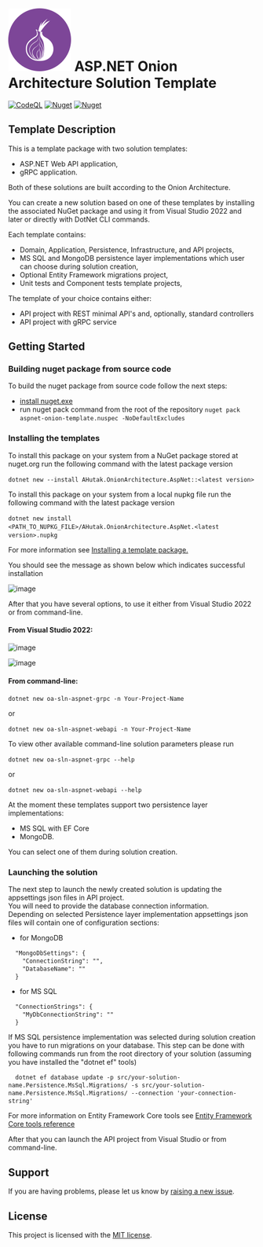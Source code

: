 # ![icon](https://raw.githubusercontent.com/agutak/aspnet-onion-template/master/.github/icon.png) ASP.NET Onion Architecture Solution Template
[![CodeQL](https://github.com/agutak/aspnet-clean-template/actions/workflows/codeql-analysis.yml/badge.svg)](https://github.com/agutak/aspnet-clean-template/actions/workflows/codeql-analysis.yml)
[![Nuget](https://img.shields.io/nuget/vpre/AHutak.OnionArchitecture.AspNet?label=NuGet)](https://www.nuget.org/packages/AHutak.OnionArchitecture.AspNet)
[![Nuget](https://img.shields.io/nuget/dt/AHutak.OnionArchitecture.AspNet?label=Downloads)](https://www.nuget.org/packages/AHutak.OnionArchitecture.AspNet)

## Template Description
This is a template package with two solution templates:
- ASP.NET Web API application,
- gRPC application.

Both of these solutions are built according to the Onion Architecture.

You can create a new solution based on one of these templates by installing the associated NuGet package and using it from Visual Studio 2022 and later or directly with DotNet CLI commands.

Each template contains:
- Domain, Application, Persistence, Infrastructure, and API projects,
- MS SQL and MongoDB persistence layer implementations which user can choose during solution creation,
- Optional Entity Framework migrations project,
- Unit tests and Component tests template projects,

The template of your choice contains either:
- API project with REST minimal API's and, optionally, standard controllers
- API project with gRPC service

## Getting Started

### Building nuget package from source code

To build the nuget package from source code follow the next steps:
- [install nuget.exe](https://learn.microsoft.com/en-us/nuget/install-nuget-client-tools?tabs=windows#install-nugetexe)
- run nuget pack command from the root of the repository
  ``` nuget pack aspnet-onion-template.nuspec -NoDefaultExcludes ```

### Installing the templates

To install this package on your system from a NuGet package stored at nuget.org run the following command with the latest package version

``` dotnet new --install AHutak.OnionArchitecture.AspNet::<latest version> ```

To install this package on your system from a local nupkg file run the following command with the latest package version

``` dotnet new install <PATH_TO_NUPKG_FILE>/AHutak.OnionArchitecture.AspNet.<latest version>.nupkg ```

For more information see [Installing a template package.](https://learn.microsoft.com/en-us/dotnet/core/tools/custom-templates#install-a-template-package)

You should see the message as shown below which indicates successful installation

![image](https://user-images.githubusercontent.com/25172188/208269429-cd8faa56-255d-4019-8839-5a8f80ffd918.png)

After that you have several options, to use it either from Visual Studio 2022 or from command-line.  

#### From Visual Studio 2022:

![image](https://user-images.githubusercontent.com/25172188/208269465-dec81650-9cac-4f20-af2f-cf03b1377ce0.png)

![image](https://user-images.githubusercontent.com/25172188/182181727-e2fda348-8eca-4dad-8bdd-479b0e7cf428.png)

#### From command-line:

``` dotnet new oa-sln-aspnet-grpc -n Your-Project-Name ```

or

``` dotnet new oa-sln-aspnet-webapi -n Your-Project-Name ```

To view other available command-line solution parameters please run

``` dotnet new oa-sln-aspnet-grpc --help ```

or

``` dotnet new oa-sln-aspnet-webapi --help ```

At the moment these templates support two persistence layer implementations: 
- MS SQL with EF Core
- MongoDB.  

You can select one of them during solution creation.

### Launching the solution

The next step to launch the newly created solution is updating the appsettings json files in API project.  
You will need to provide the database connection information.  
Depending on selected Persistence layer implementation appsettings json files will contain one of configuration sections: 

- for MongoDB

``` 
  "MongoDbSettings": {
    "ConnectionString": "",
    "DatabaseName": ""
  }
```

- for MS SQL
``` 
  "ConnectionStrings": {
    "MyDbConnectionString": ""
  }
```

If MS SQL persistence implementation was selected during solution creation you have to run migrations on your database.
This step can be done with following commands run from the root directory of your solution (assuming you have installed the "dotnet ef" tools)

``` 
  dotnet ef database update -p src/your-solution-name.Persistence.MsSql.Migrations/ -s src/your-solution-name.Persistence.MsSql.Migrations/ --connection 'your-connection-string' 
```

For more information on Entity Framework Core tools see [Entity Framework Core tools reference](https://docs.microsoft.com/en-us/ef/core/cli/dotnet)


After that you can launch the API project from Visual Studio or from command-line.

## Support

If you are having problems, please let us know by [raising a new issue](https://github.com/agutak/aspnet-onion-template/issues/new/choose).

## License

This project is licensed with the [MIT license](LICENSE).
